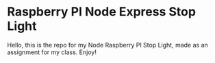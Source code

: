 # Raspberry PI Node Express Stop Light

Hello, this is the repo for my Node Raspberry PI Stop Light, made as an assignment for my class. Enjoy!
